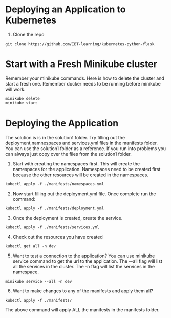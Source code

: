 # Deploying an Application to Kubernetes

1. Clone the repo
```
git clone https://github.com/IBT-learning/kubernetes-python-flask
```

# Start with a Fresh Minikube cluster

Remember your minikube commands. Here is how to delete the cluster and start a fresh one. Remember docker needs to be running before minikube will work.
```
minikube delete
minikube start
```

# Deploying the Application

The solution is is in the solution1 folder. Try filling out the deployment,namnespaces and services.yml files in the manifests folder. You can use the solution1 folder as a reference. If you run into problems you can always just copy over the files from the solution1 folder.

1. Start with creating the namespaces first.  This will create the namespaces for the application. Namespaces need to be created first because the other resources will be created in the namespaces.
```
kubectl apply -f ./manifests/namespaces.yml
```

2. Now start filling out the deployment.yml file. Once complete run the command:
```
kubectl apply -f ./manifests/deployment.yml
```

3.  Once the deployment is created, create the service.

```
kubectl apply -f ./manifests/services.yml
```

4. Check out the resources you have created
```
kubectl get all -n dev
```

5. Want to test a connection to the application? You can use minikube service command to get the url to the application.  The --all flag will list all the services in the cluster.  The -n flag will list the services in the namespace.
```
minikube service --all -n dev
```

6. Want to make changes to any of the manifests and apply them all?
```
kubectl apply -f ./manifests/
```

The above command will apply ALL the manifests in the manifests folder.